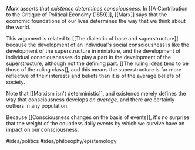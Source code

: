 *Marx asserts that existence determines consciousness.* In [[A Contribution to the Critique of Political Economy (1859)]], [[Marx]] says that the economic foundations of our lives determines the way that we think about the world. 

This argument is related to [[The dialectic of base and superstructure]] because the development of an individual's social consciousness is like the development of the superstructure in miniature, and the development of individual consciousnesses do play a part in the development of the superstructure, although not the defining part. [[The ruling ideas tend to be those of the ruling class]], and this means the superstructure is far more reflective of their interests and beliefs than it is of the average beliefs of society. 

Note that [[Marxism isn't deterministic]], and existence merely defines the way that consciousness develops *on average,* and there are certainly outliers in any population. 

Because [[Consciousness changes on the basis of events]], it's no surprise that the weight of the countless daily events by which we survive have an impact on our consciousness. 

#idea/politics 
#idea/philosophy/epistemology 